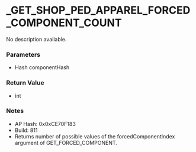 # _GET_SHOP_PED_APPAREL_FORCED_COMPONENT_COUNT

No description available.

### Parameters
* Hash componentHash

### Return Value
* int

### Notes
* AP Hash: 0x0xCE70F183
* Build: 811
* Returns number of possible values of the forcedComponentIndex argument of GET_FORCED_COMPONENT.

